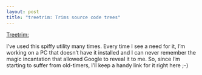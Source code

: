 ```yaml
---
layout: post
title: "treetrim: Trims source code trees"
---
```


[Treetrim:](http://code.google.com/p/treetrim/)

I&#8217;ve used this spiffy utility many times. Every time I see a need for it, I&#8217;m working on a PC that doesn&#8217;t have it installed and I can never remember the magic incantation that allowed Google to reveal it to me. So, since I&#8217;m starting to suffer from old-timers, I&#8217;ll keep a handy link for it right here ;-)</p>
